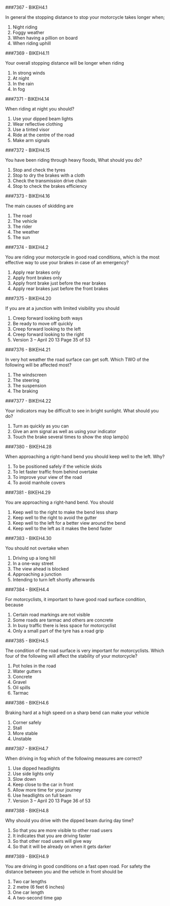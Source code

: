 ###7367 - BIKEH4.1

In general the stopping distance to stop your motorcycle takes longer when;

1.  Night riding 
2.  Foggy weather 
3.  When having a pillion on board 
4.  When riding uphill 


###7369 - BIKEH4.11

Your overall stopping distance will be longer when riding

1.  In strong winds 
2.  At night 
3.  In the rain 
4.  In fog 


###7371 - BIKEH4.14

When riding at night you should?

1.  Use your dipped beam lights 
2.  Wear reflective clothing 
3.  Use a tinted visor 
4.  Ride at the centre of the road 
5.  Make arm signals 


###7372 - BIKEH4.15

You have been riding through heavy floods, What should you do?

1.  Stop and check the tyres 
2.  Stop to dry the brakes with a cloth 
3.  Check the transmission drive chain 
4.  Stop to check the brakes efficiency 


###7373 - BIKEH4.16

The main causes of skidding are

1.  The road 
2.  The vehicle 
3.  The rider 
4.  The weather 
5.  The sun 


###7374 - BIKEH4.2

You are riding your motorcycle in good road conditions, which is the most effective way to use your brakes in case of an emergency?

1.  Apply rear brakes only 
2.  Apply front brakes only 
3.  Apply front brake just before the rear brakes 
4.  Apply rear brakes just before the front brakes 


###7375 - BIKEH4.20

If you are at a junction with limited visibility you should

1.  Creep forward looking both ways 
2.  Be ready to move off quickly 
3.  Creep forward looking to the left 
4.  Creep forward looking to the right
5. Version 3  – April 20 13   Page 35 of 53 


###7376 - BIKEH4.21

In very hot weather the road surface can get soft. Which TWO of the following will be affected most?

1.  The windscreen 
2.  The steering 
3.  The suspension 
4.  The braking 


###7377 - BIKEH4.22

Your indicators may be difficult to see in bright sunlight. What should you do?

1.  Turn as quickly as you can 
2.  Give an arm signal as well as using your indicator 
3.  Touch the brake several times to show the stop lamp(s) 


###7380 - BIKEH4.28

When approaching a right-hand bend you should keep well to the left. Why?

1.  To be positioned safely if the vehicle skids 
2.  To let faster traffic from behind overtake 
3.  To improve your view of the road 
4.  To avoid manhole covers 


###7381 - BIKEH4.29

You are approaching a right-hand bend. You should

1.  Keep well to the right to make the bend less sharp 
2.  Keep well to the right to avoid the gutter 
3.  Keep well to the left for a better view around the bend 
4.  Keep well to the left as it makes the bend faster 


###7383 - BIKEH4.30

You should not overtake when

1.  Driving up a long hill 
2.  In a one-way street 
3.  The view ahead is blocked 
4.  Approaching a junction 
5.  Intending to turn left shortly afterwards 


###7384 - BIKEH4.4

For motorcyclists, it important  to have good road surface condition, because

1.  Certain road markings are not visible 
2.  Some roads are tarmac and others are concrete 
3.  In busy traffic there is less space for motorcyclist 
4.  Only a small part of the tyre has a road grip 


###7385 - BIKEH4.5

The condition of the road surface is very important for motorcyclists. Which four of the following will affect the stability of your motorcycle?

1.  Pot holes in the road 
2.  Water gutters 
3.  Concrete 
4.  Gravel 
5.  Oil spills 
6.  Tarmac 


###7386 - BIKEH4.6

Braking hard at a high speed on a sharp bend can make your vehicle

1.  Corner safely 
2.  Stall 
3.  More stable 
4.  Unstable 


###7387 - BIKEH4.7

When driving in fog which of the following measures are correct?

1.  Use dipped headlights 
2.  Use side lights only 
3.  Slow down 
4.  Keep close to the car in front 
5.  Allow more time for your journey 
6.  Use headlights on full beam
7. Version 3  – April 20 13   Page 36 of 53 


###7388 - BIKEH4.8

Why should you drive with the dipped beam during day time?

1.  So that you are more visible to other road users 
2.  It indicates that you are driving faster 
3.  So that other road users will give way 
4.  So that it will be already on when it gets darker 


###7389 - BIKEH4.9

You are driving in good conditions on a fast open road. For safety the distance between you and the vehicle in front should be

1.  Two car lengths 
2.  2 metre (6 feet 6 inches) 
3.  One car length 
4.  A two-second time gap 



